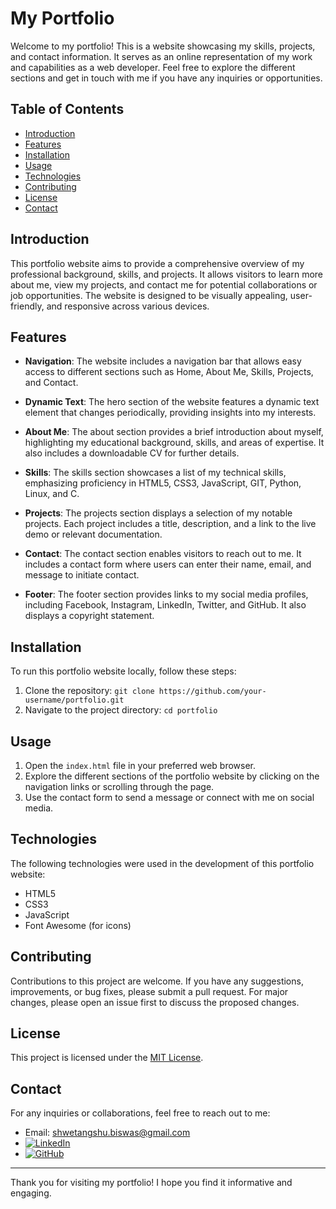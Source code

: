 # My Portfolio

Welcome to my portfolio! This is a website showcasing my skills, projects, and contact information. It serves as an online representation of my work and capabilities as a web developer. Feel free to explore the different sections and get in touch with me if you have any inquiries or opportunities.

## Table of Contents
- [Introduction](#introduction)
- [Features](#features)
- [Installation](#installation)
- [Usage](#usage)
- [Technologies](#technologies)
- [Contributing](#contributing)
- [License](#license)
- [Contact](#contact)

## Introduction
This portfolio website aims to provide a comprehensive overview of my professional background, skills, and projects. It allows visitors to learn more about me, view my projects, and contact me for potential collaborations or job opportunities. The website is designed to be visually appealing, user-friendly, and responsive across various devices.

## Features
- **Navigation**: The website includes a navigation bar that allows easy access to different sections such as Home, About Me, Skills, Projects, and Contact.

- **Dynamic Text**: The hero section of the website features a dynamic text element that changes periodically, providing insights into my interests.

- **About Me**: The about section provides a brief introduction about myself, highlighting my educational background, skills, and areas of expertise. It also includes a downloadable CV for further details.

- **Skills**: The skills section showcases a list of my technical skills, emphasizing proficiency in HTML5, CSS3, JavaScript, GIT, Python, Linux, and C.

- **Projects**: The projects section displays a selection of my notable projects. Each project includes a title, description, and a link to the live demo or relevant documentation.

- **Contact**: The contact section enables visitors to reach out to me. It includes a contact form where users can enter their name, email, and message to initiate contact.

- **Footer**: The footer section provides links to my social media profiles, including Facebook, Instagram, LinkedIn, Twitter, and GitHub. It also displays a copyright statement.

## Installation
To run this portfolio website locally, follow these steps:
1. Clone the repository: `git clone https://github.com/your-username/portfolio.git`
2. Navigate to the project directory: `cd portfolio`

## Usage
1. Open the `index.html` file in your preferred web browser.
2. Explore the different sections of the portfolio website by clicking on the navigation links or scrolling through the page.
3. Use the contact form to send a message or connect with me on social media.

## Technologies
The following technologies were used in the development of this portfolio website:
- HTML5
- CSS3
- JavaScript
- Font Awesome (for icons)

## Contributing
Contributions to this project are welcome. If you have any suggestions, improvements, or bug fixes, please submit a pull request. For major changes, please open an issue first to discuss the proposed changes.

## License
This project is licensed under the [MIT License](LICENSE).

## Contact
For any inquiries or collaborations, feel free to reach out to me:

- Email: shwetangshu.biswas@gmail.com
- [![LinkedIn](https://img.shields.io/badge/LinkedIn-%230077B5?style=for-the-badge&logo=linkedin&logoColor=white)](https://www.linkedin.com/in/shwetangshu-biswas)
- [![GitHub](https://img.shields.io/badge/GitHub-%23121011?style=for-the-badge&logo=github&logoColor=white)](https://github.com/Shwetangshu)

---

Thank you for visiting my portfolio! I hope you find it informative and engaging.
